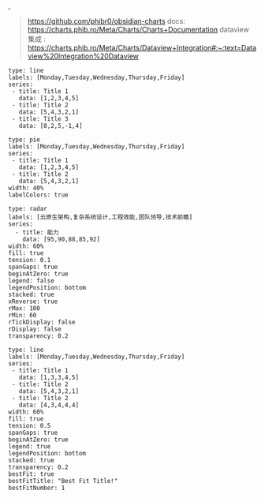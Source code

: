 ,
> https://github.com/phibr0/obsidian-charts
> docs: https://charts.phib.ro/Meta/Charts/Charts+Documentation
> dataview 集成 : https://charts.phib.ro/Meta/Charts/Dataview+Integration#:~:text=Dataview%20Integration%20Dataview







```chart
type: line
labels: [Monday,Tuesday,Wednesday,Thursday,Friday]
series:
 - title: Title 1
   data: [1,2,3,4,5]
 - title: Title 2
   data: [5,4,3,2,1]
 - title: Title 3
   data: [8,2,5,-1,4]
```



```chart
type: pie
labels: [Monday,Tuesday,Wednesday,Thursday,Friday]
series:
 - title: Title 1
   data: [1,2,3,4,5]
 - title: Title 2
   data: [5,4,3,2,1]
width: 40%
labelColors: true
```





```chart
type: radar
labels: [云原生架构,复杂系统设计,工程效能,团队领导,技术前瞻]
series:
  - title: 能力
	data: [95,90,88,85,92]
width: 60%
fill: true
tension: 0.1
spanGaps: true
beginAtZero: true
legend: false
legendPosition: bottom
stacked: true
xReverse: true
rMax: 100
rMin: 60
rTickDisplay: false
rDisplay: false
transparency: 0.2
```



```chart
type: line
labels: [Monday,Tuesday,Wednesday,Thursday,Friday]
series:
 - title: Title 1
   data: [1,3,3,4,5]
 - title: Title 2
   data: [5,4,3,2,1]
 - title: Title 2
   data: [4,3,4,4,4]
width: 60%
fill: true
tension: 0.5
spanGaps: true
beginAtZero: true
legend: true
legendPosition: bottom
stacked: true
transparency: 0.2
bestFit: true 
bestFitTitle: "Best Fit Title!" 
bestFitNumber: 1
```
